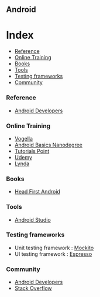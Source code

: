 Android
-------
# Index
- [Reference](#reference)
- [Online Training](#online-training)
- [Books](#books)
- [Tools](#tools)
- [Testing frameworks](#testing-frameworks)
- [Community](#community)

### Reference ###

* [Android Developers](https://developer.android.com/index.html)


### Online Training ###

* [Vogella](http://www.vogella.com/tutorials/android.html)
* [Android Basics Nanodegree](https://in.udacity.com/course/android-basics-nanodegree-by-google--nd803/)
* [Tutorials Point](https://www.tutorialspoint.com/android/)
* [Udemy](https://www.udemy.com/courses/development/mobile-development/Android-Video-Tutorials/)
* [Lynda](https://www.lynda.com/Android-training-tutorials/947-0.html)


### Books  ###
* [Head First Android](https://www.amazon.com/Head-First-Android-Development-Brain-Friendly/dp/1449362184)


### Tools ###
* [Android Studio](https://developer.android.com/studio/index.html)

### Testing frameworks ###

* Unit testing framework : [Mockito](https://developer.android.com/training/testing/unit-testing/local-unit-tests.html)
* UI testing framework : [Espresso](https://developer.android.com/training/testing/ui-testing/espresso-testing.html)

### Community ###
* [Android Developers](https://developer.android.com/support.html)
* [Stack Overflow](https://stackoverflow.com/users/878126/android-developer)

